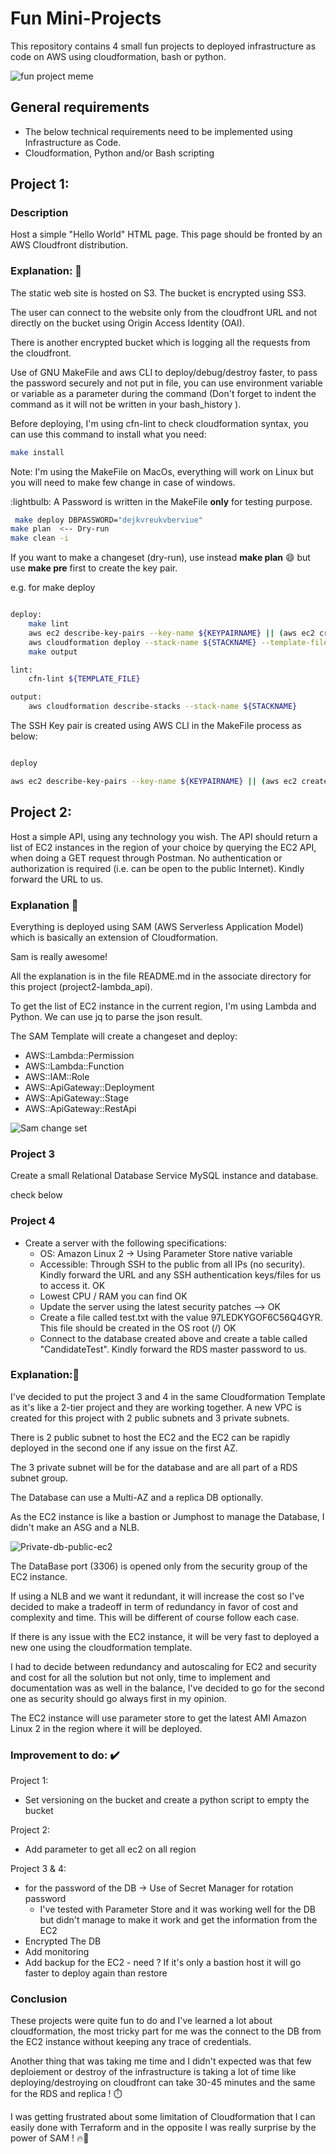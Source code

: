 # Fun Mini-Projects

This repository contains 4 small fun projects to deployed infrastructure as code on AWS using cloudformation, bash or python.

![fun project meme](https://github.com/archi-jusi/mini-project/blob/main/img/projectfunmeme.jpg)

## General requirements

-  The below technical requirements need to be implemented using Infrastructure as Code. 
-  Cloudformation, Python and/or Bash scripting

## Project 1:

### Description

Host a simple "Hello World" HTML page. This page should be fronted by an AWS Cloudfront distribution.

### Explanation: 📝

The static web site is hosted on S3. 
The bucket is encrypted using SS3.

The user can connect to the website only from the cloudfront URL and not directly on the bucket using Origin Access Identity (OAI).

There is another encrypted bucket which is logging all the requests from the cloudfront.

Use of GNU MakeFile and aws CLI to deploy/debug/destroy faster, to pass the password securely and not put in file, you can use environment variable or variable as a parameter during the command (Don't forget to indent the command as it will not be written in your bash_history ).

Before deploying, I'm using cfn-lint to check cloudformation syntax, you can use this command to install what you need:

```bash
make install
```

Note: I'm using the MakeFile on MacOs, everything will work on Linux but you will need to make few change in case of windows.

:lightbulb: A Password is written in the MakeFile **only** for testing purpose. 

```bash
 make deploy DBPASSWORD="dejkvreukvberviue"
make plan  <-- Dry-run
make clean -i 
```

If you want to make a changeset (dry-run), use instead **make plan** :smile: but use **make pre** first to create the key pair.

e.g. for make deploy

```bash

deploy:
	make lint
	aws ec2 describe-key-pairs --key-name ${KEYPAIRNAME} || (aws ec2 create-key-pair --key-name ${KEYPAIRNAME} --query "KeyMaterial" --output text > ${KEYPAIRNAME}.pem && chmod 400 ${KEYPAIRNAME}.pem)
	aws cloudformation deploy --stack-name ${STACKNAME} --template-file ${TEMPLATE_FILE} --parameter-overrides KeyName=${KEYPAIRNAME} InstanceTypeEC2=${InstanceTypeEC2} SSHLocation="${SSHLocation}" DBUser="jusi" DBPassword=${DBPASSWORD} --tags environment=${ENVIRONMENT} owner=${OWNER}
	make output

lint:
	cfn-lint ${TEMPLATE_FILE}

output:
	aws cloudformation describe-stacks --stack-name ${STACKNAME}

```

The SSH Key pair is created using AWS CLI in the MakeFile process as below:

```bash

deploy

aws ec2 describe-key-pairs --key-name ${KEYPAIRNAME} || (aws ec2 create-key-pair --key-name ${KEYPAIRNAME} --query "KeyMaterial" --output text > ${KEYPAIRNAME}.pem && chmod 400 ${KEYPAIRNAME}.pem)
```


## Project 2:

Host a simple API, using any technology you wish. The API should return a list of EC2 instances in the region of your choice by querying the EC2 API, when doing a GET request through Postman. No authentication or authorization is required (i.e. can be open to the public Internet). Kindly forward the URL to us.

### Explanation 📝

Everything is deployed using SAM (AWS Serverless Application Model) which is basically an extension of Cloudformation.

Sam is really awesome! 


All the explanation is in the file README.md in the associate directory for this project (project2-lambda_api).

To get the list of EC2 instance in the current region, I'm using Lambda and Python. We can use jq to parse the json result.

The SAM Template will create a changeset and deploy: 

- AWS::Lambda::Permission
- AWS::Lambda::Function
- AWS::IAM::Role
- AWS::ApiGateway::Deployment
- AWS::ApiGateway::Stage
- AWS::ApiGateway::RestApi

![Sam change set](https://github.com/archi-jusi/mini-project/blob/main/img/AWS_sam_deploy_lambda_api.png)


### Project 3 

Create a small Relational Database Service MySQL instance and database.

check below

### Project 4 

* Create a server with the following specifications:
    * OS: Amazon Linux 2 -> Using Parameter Store native variable
    * Accessible: Through SSH to the public from all IPs (no security). Kindly forward the URL and any SSH authentication keys/files for us to access it. OK
    * Lowest CPU / RAM you can find OK
    * Update the server using the latest security patches  —> OK
    * Create a file called test.txt with the value 97LEDKYGOF6C56Q4GYR. This file should be created in the OS root (/) OK
    * Connect to the database created above and create a table called "CandidateTest". Kindly forward the RDS master password to us.

### Explanation:📝

I've decided to put the project 3 and 4 in the same Cloudformation Template as it's like a 2-tier project and they are working together. A new VPC is created for this project with 2 public subnets and 3 private subnets.

There is 2 public subnet to host the EC2 and the EC2 can be rapidly deployed in the second one if any issue on the first AZ.

The 3 private subnet will be for the database and are all part of a RDS subnet group.

The Database can use a Multi-AZ and a replica DB optionally.

As the EC2 instance is like a bastion or Jumphost to manage the Database, I didn't make an ASG and a NLB. 

![Private-db-public-ec2](https://github.com/archi-jusi/mini-project/blob/main/img/project3.png)

The DataBase port (3306) is opened only from the security group of the EC2 instance.

If using a NLB and we want it redundant, it will increase the cost so I've decided to make a tradeoff in term of redundancy in favor of cost and complexity and time. This will be different of course follow each case.

If there is any issue with the EC2 instance, it will be very fast to deployed a new one using the cloudformation template.

I had to decide between redundancy and autoscaling for EC2 and security and cost for all the solution but not only, time to implement and documentation was as well in the balance, I've decided to go for the second one as security should go always first in my opinion.

The EC2 instance will use parameter store to get the latest AMI Amazon Linux 2 in the region where it will be deployed.


### Improvement to do: ✔️ <a name="Improvement"></a>

Project 1:

- Set versioning on the bucket and create a python script to empty the bucket

Project 2:

- Add parameter to get all ec2 on all region

Project 3 & 4:

- for the password of the DB -> Use of Secret Manager for rotation password
  - I've tested with Parameter Store and it was working well for the DB but didn't manage to make it work and get the information from the EC2
-  Encrypted The DB
-  Add monitoring
-  Add backup for the EC2 - need ? If it's only a bastion host it will go faster to deploy again than restore

### Conclusion

These projects were quite fun to do and I've learned a lot about cloudformation, the most tricky part for me was the connect to the DB from the EC2 instance without keeping any trace of credentials.

Another thing that was taking me time and I didn't expected was that few deploiement or destroy of the infrastructure is taking a lot of time like deploying/destroying on cloudfront can take 30-45 minutes and the same for the RDS and replica ! ⏱️

I was getting frustrated about some limitation of Cloudformation that I can easily done with Terraform and in the opposite I was really surprise by the power of SAM ! 🔥🤗









